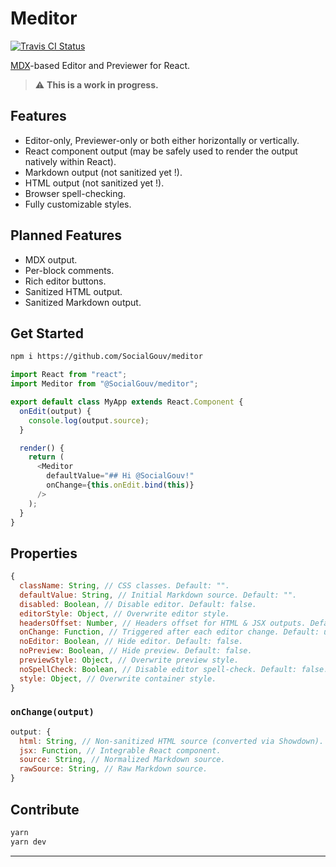 # Meditor

[![Travis CI Status][img-travis]][link-travis]

[MDX][link-mdx]-based Editor and Previewer for React.

> ⚠️ **This is a work in progress.**

## Features

- Editor-only, Previewer-only or both either horizontally or vertically.
- React component output (may be safely used to render the output natively
  within React).
- Markdown output (not sanitized yet !).
- HTML output (not sanitized yet !).
- Browser spell-checking.
- Fully customizable styles.

## Planned Features

- MDX output.
- Per-block comments.
- Rich editor buttons.
- Sanitized HTML output.
- Sanitized Markdown output.

## Get Started

```bash
npm i https://github.com/SocialGouv/meditor
```

```js
import React from "react";
import Meditor from "@SocialGouv/meditor";

export default class MyApp extends React.Component {
  onEdit(output) {
    console.log(output.source);
  }

  render() {
    return (
      <Meditor
        defaultValue="## Hi @SocialGouv!"
        onChange={this.onEdit.bind(this)}
      />
    );
  }
}
```

## Properties

```js
{
  className: String, // CSS classes. Default: "".
  defaultValue: String, // Initial Markdown source. Default: "".
  disabled: Boolean, // Disable editor. Default: false.
  editorStyle: Object, // Overwrite editor style.
  headersOffset: Number, // Headers offset for HTML & JSX outputs. Default: 1.
  onChange: Function, // Triggered after each editor change. Default: undefined.
  noEditor: Boolean, // Hide editor. Default: false.
  noPreview: Boolean, // Hide preview. Default: false.
  previewStyle: Object, // Overwrite preview style.
  noSpellCheck: Boolean, // Disable editor spell-check. Default: false.
  style: Object, // Overwrite container style.
}
```

### `onChange(output)`

```js
output: {
  html: String, // Non-sanitized HTML source (converted via Showdown).
  jsx: Function, // Integrable React component.
  source: String, // Normalized Markdown source.
  rawSource: String, // Raw Markdown source.
}
```

## Contribute

```bash
yarn
yarn dev
```

---

[img-travis]:
  https://img.shields.io/travis/com/SocialGouv/meditor?style=flat-square
[link-mdx]: https://mdxjs.com
[link-travis]: https://travis-ci.com/SocialGouv/meditor
